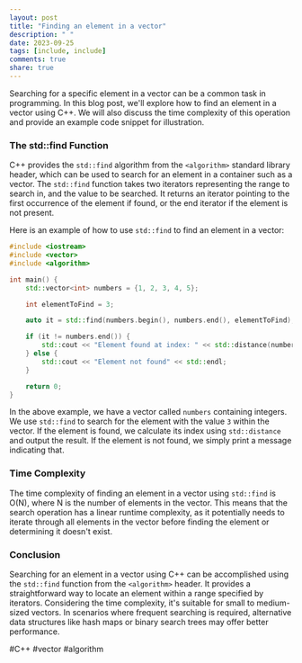 ```yaml
---
layout: post
title: "Finding an element in a vector"
description: " "
date: 2023-09-25
tags: [include, include]
comments: true
share: true
---
```


Searching for a specific element in a vector can be a common task in programming. In this blog post, we'll explore how to find an element in a vector using C++. We will also discuss the time complexity of this operation and provide an example code snippet for illustration.

### The std::find Function

C++ provides the `std::find` algorithm from the `<algorithm>` standard library header, which can be used to search for an element in a container such as a vector. The `std::find` function takes two iterators representing the range to search in, and the value to be searched. It returns an iterator pointing to the first occurrence of the element if found, or the end iterator if the element is not present.

Here is an example of how to use `std::find` to find an element in a vector:

```cpp
#include <iostream>
#include <vector>
#include <algorithm>

int main() {
    std::vector<int> numbers = {1, 2, 3, 4, 5};

    int elementToFind = 3;

    auto it = std::find(numbers.begin(), numbers.end(), elementToFind);

    if (it != numbers.end()) {
        std::cout << "Element found at index: " << std::distance(numbers.begin(), it) << std::endl;
    } else {
        std::cout << "Element not found" << std::endl;
    }

    return 0;
}
```

In the above example, we have a vector called `numbers` containing integers. We use `std::find` to search for the element with the value `3` within the vector. If the element is found, we calculate its index using `std::distance` and output the result. If the element is not found, we simply print a message indicating that.

### Time Complexity

The time complexity of finding an element in a vector using `std::find` is O(N), where N is the number of elements in the vector. This means that the search operation has a linear runtime complexity, as it potentially needs to iterate through all elements in the vector before finding the element or determining it doesn't exist.

### Conclusion

Searching for an element in a vector using C++ can be accomplished using the `std::find` function from the `<algorithm>` header. It provides a straightforward way to locate an element within a range specified by iterators. Considering the time complexity, it's suitable for small to medium-sized vectors. In scenarios where frequent searching is required, alternative data structures like hash maps or binary search trees may offer better performance.

#C++ #vector #algorithm